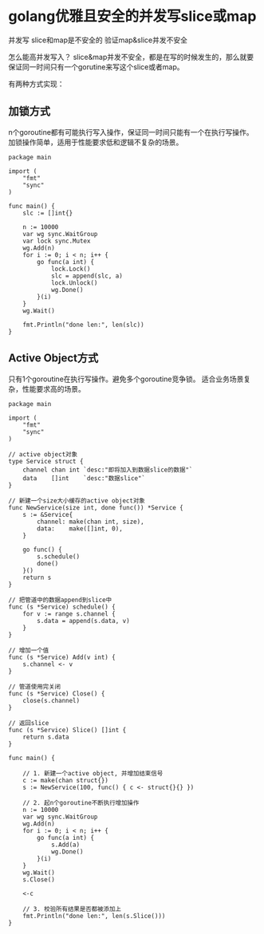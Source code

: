 # golang优雅且安全的并发写slice或map

并发写 slice和map是不安全的
验证map&slice并发不安全

怎么能高并发写入？
slice&map并发不安全，都是在写的时候发生的，那么就要保证同一时间只有一个gorutine来写这个slice或者map。

有两种方式实现：

## 加锁方式

n个goroutine都有可能执行写入操作，保证同一时间只能有一个在执行写操作。 加锁操作简单，适用于性能要求低和逻辑不复杂的场景。
```
package main

import (
	"fmt"
	"sync"
)

func main() {
	slc := []int{}

	n := 10000
	var wg sync.WaitGroup
	var lock sync.Mutex
	wg.Add(n)
	for i := 0; i < n; i++ {
		go func(a int) {
			lock.Lock()
			slc = append(slc, a)
			lock.Unlock()
			wg.Done()
		}(i)
	}
	wg.Wait()

	fmt.Println("done len:", len(slc))
}
```

## Active Object方式

只有1个goroutine在执行写操作。避免多个goroutine竞争锁。 适合业务场景复杂，性能要求高的场景。
```
package main

import (
	"fmt"
	"sync"
)

// active object对象
type Service struct {
	channel chan int `desc:"即将加入到数据slice的数据"`
	data    []int    `desc:"数据slice"`
}

// 新建一个size大小缓存的active object对象
func NewService(size int, done func()) *Service {
	s := &Service{
		channel: make(chan int, size),
		data:    make([]int, 0),
	}

	go func() {
		s.schedule()
		done()
	}()
	return s
}

// 把管道中的数据append到slice中
func (s *Service) schedule() {
	for v := range s.channel {
		s.data = append(s.data, v)
	}
}

// 增加一个值
func (s *Service) Add(v int) {
	s.channel <- v
}

// 管道使用完关闭
func (s *Service) Close() {
	close(s.channel)
}

// 返回slice
func (s *Service) Slice() []int {
	return s.data
}

func main() {

	// 1. 新建一个active object, 并增加结束信号
	c := make(chan struct{})
	s := NewService(100, func() { c <- struct{}{} })

	// 2. 起n个goroutine不断执行增加操作
	n := 10000
	var wg sync.WaitGroup
	wg.Add(n)
	for i := 0; i < n; i++ {
		go func(a int) {
			s.Add(a)
			wg.Done()
		}(i)
	}
	wg.Wait()
	s.Close()

	<-c

	// 3. 校验所有结果是否都被添加上
	fmt.Println("done len:", len(s.Slice()))
}
```
